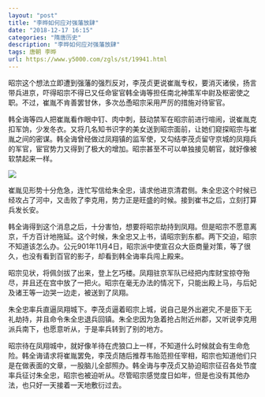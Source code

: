 ```yaml
---
layout: "post"
title: "李晔如何应对强藩放肆"
date: "2018-12-17 16:15"
categories: "隋唐历史"
description: "李晔如何应对强藩放肆"
tags: 唐朝 李晔
url: https://www.y5000.com/zgls/st/19941.html
---
```






昭宗这个想法立即遭到强藩的强烈反对，李茂贞更说崔胤专权，要消灭诸侯，扬言带兵进京，吓得昭宗不得已又任命宦官韩全诲等担任南北神策军中尉及枢密使之职。不过，崔胤不肯善罢甘休，多次怂恿昭宗采用严厉的措施对待宦官。

韩全诲等四人把崔胤看作眼中钉、肉中刺，鼓动禁军在昭宗前进行喧闹，说崔胤克扣军饷，少发冬衣。又将几名知书识字的美女送到昭宗面前，让她们窥探昭宗与崔胤之间的密谋。韩全诲曾经做过凤翔镇的监军使，又勾结李茂贞留守京城的凤翔兵的军官，宦官势力又得到了极大的增加。昭宗甚至不可以单独接见朝官，就好像被软禁起来一样。

![](https://img.y5000.com/uploads/allimg/170426/8-1F4261H0595W.jpg)

崔胤见形势十分危急，连忙写信给朱全忠，请求他进京清君侧。朱全忠这个时候已经攻占了河中，又击败了李克用，势力正是旺盛的时候。接到崔书之后，立刻打算兵发长安。

韩全诲得到这个消息之后，十分害怕，想要将昭宗劫持到凤翔。但是昭宗不愿意离京，千方百计地拖延。这个时候，朱全忠又上书，请昭宗到东都。两下交迫，昭宗不知道该怎么办。公元901年11月4日，昭宗派中使宣召众大臣商量对策，等了很久，也没有看到百官的影子，却看到韩全诲率兵闯上殿来。

昭宗见状，将佩剑拔了出来，登上乞巧楼。凤翔驻京军队已经把内库财宝掠夺殆尽，并且还在宫中放了一把火。昭宗在毫无办法的情况下，只能出殿上马，与后妃及诸王等一边哭一边走，被送到了凤翔。

朱全忠率兵直逼凤翔城下。李茂贞逼着昭宗上城，说自己是外出避灾,不是臣下无礼劫持，并且命令朱全忠退兵回镇。朱全忠因为急着抢占附近州郡，又听说李克用派兵南下，也愿意听从，于是率兵转到了别的地方。

昭宗待在凤翔城中，就好像羊待在虎狼口上一样，不知道什么时候就会有生命危险。韩全诲请求将崔胤罢免，李茂贞随后推荐韦贻范担任宰相，昭宗也知道他们只是在做表面的文章，一股脑儿全部照办。韩全诲与李茂贞又胁迫昭宗征召各处节度率兵征讨朱全忠，昭宗也被迫听从。尽管昭宗感觉度日如年，但是也没有其他办法，也只好一天接着一天地敷衍过去。

